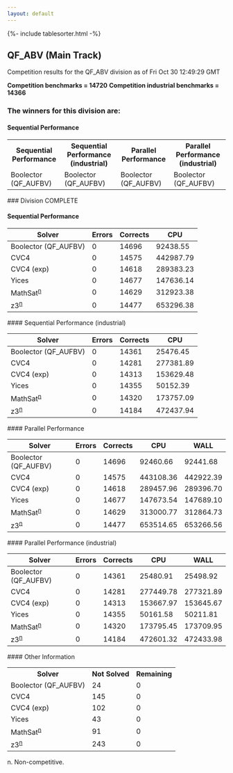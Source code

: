 ```yaml
---
layout: default
---
```

{%- include tablesorter.html -%}

##  QF_ABV (Main Track)

Competition results for the QF_ABV division as of Fri Oct 30 12:49:29 GMT

**Competition benchmarks = 14720** 
**Competition industrial benchmarks = 14366** 

### The winners for this division are: 
#### Sequential Performance
<table>
<tr>
<th class="center">Sequential Performance</th>
<th class="center">Sequential Performance (industrial)</th>
<th class="center">Parallel Performance</th>
<th class="center">Parallel Performance (industrial)</th>
</tr>
<tr class="center">
<td>Boolector (QF_AUFBV)</td>
<td>Boolector (QF_AUFBV)</td>
<td>Boolector (QF_AUFBV)</td>
<td>Boolector (QF_AUFBV)</td>
</tr>
</table>
### Division COMPLETE
 




#### Sequential Performance
<table id="sequential" class="result sorted">
<thead>
<tr>
<th class="center">Solver</th><th class="center">Errors</th>
<th class="center">Corrects</th>
<th class="center">CPU</th>
</tr>
</thead>
<tr>
<td>Boolector (QF_AUFBV)</td>
<td class="right">0</td>
<td class="right">14696</td>
<td class="right">92438.55</td>
</tr>
<tr>
<td>CVC4</td>
<td class="right">0</td>
<td class="right">14575</td>
<td class="right">442987.79</td>
</tr>
<tr>
<td>CVC4 (exp)</td>
<td class="right">0</td>
<td class="right">14618</td>
<td class="right">289383.23</td>
</tr>
<tr>
<td>Yices</td>
<td class="right">0</td>
<td class="right">14677</td>
<td class="right">147636.14</td>
</tr>
<tr>
<td><span class="non-competing-grey">MathSat<sup><a href="#fn">n</a></sup></span></td>
<td class="right">0</td>
<td class="right">14629</td>
<td class="right">312923.38</td>
</tr>
<tr>
<td><span class="non-competing-grey">z3<sup><a href="#fn">n</a></sup></span></td>
<td class="right">0</td>
<td class="right">14477</td>
<td class="right">653296.38</td>
</tr>
</table>
#### Sequential Performance (industrial)
<table id="sequentiali" class="result sorted">
<thead>
<tr>
<th class="center">Solver</th><th class="center">Errors</th>
<th class="center">Corrects</th>
<th class="center">CPU</th>
</tr>
</thead>
<tr>
<td>Boolector (QF_AUFBV)</td>
<td class="right">0</td>
<td class="right">14361</td>
<td class="right">25476.45</td>
</tr>
<tr>
<td>CVC4</td>
<td class="right">0</td>
<td class="right">14281</td>
<td class="right">277381.89</td>
</tr>
<tr>
<td>CVC4 (exp)</td>
<td class="right">0</td>
<td class="right">14313</td>
<td class="right">153629.48</td>
</tr>
<tr>
<td>Yices</td>
<td class="right">0</td>
<td class="right">14355</td>
<td class="right">50152.39</td>
</tr>
<tr>
<td><span class="non-competing-grey">MathSat<sup><a href="#fn">n</a></sup></span></td>
<td class="right">0</td>
<td class="right">14320</td>
<td class="right">173757.09</td>
</tr>
<tr>
<td><span class="non-competing-grey">z3<sup><a href="#fn">n</a></sup></span></td>
<td class="right">0</td>
<td class="right">14184</td>
<td class="right">472437.94</td>
</tr>
</table>
#### Parallel Performance
<table id="parallel" class="result sorted">
<thead>
<tr>
<th class="center">Solver</th><th class="center">Errors</th>
<th class="center">Corrects</th>
<th class="center">CPU</th>
<th class="center">WALL</th>
</tr>
</thead>
<tr>
<td>Boolector (QF_AUFBV)</td>
<td class="right">0</td>
<td class="right">14696</td>
<td class="right">92460.66</td>
<td class="right">92441.68</td>
</tr>
<tr>
<td>CVC4</td>
<td class="right">0</td>
<td class="right">14575</td>
<td class="right">443108.36</td>
<td class="right">442922.39</td>
</tr>
<tr>
<td>CVC4 (exp)</td>
<td class="right">0</td>
<td class="right">14618</td>
<td class="right">289457.96</td>
<td class="right">289396.70</td>
</tr>
<tr>
<td>Yices</td>
<td class="right">0</td>
<td class="right">14677</td>
<td class="right">147673.54</td>
<td class="right">147689.10</td>
</tr>
<tr>
<td><span class="non-competing-grey">MathSat<sup><a href="#fn">n</a></sup></span></td>
<td class="right">0</td>
<td class="right">14629</td>
<td class="right">313000.77</td>
<td class="right">312864.73</td>
</tr>
<tr>
<td><span class="non-competing-grey">z3<sup><a href="#fn">n</a></sup></span></td>
<td class="right">0</td>
<td class="right">14477</td>
<td class="right">653514.65</td>
<td class="right">653266.56</td>
</tr>

</table>
#### Parallel Performance (industrial)
<table id="paralleli" class="result sorted">
<thead>
<tr>
<th class="center">Solver</th><th class="center">Errors</th>
<th class="center">Corrects</th>
<th class="center">CPU</th>
<th class="center">WALL</th>
</tr>
</thead>
<tr>
<td>Boolector (QF_AUFBV)</td>
<td class="right">0</td>
<td class="right">14361</td>
<td class="right">25480.91</td>
<td class="right">25498.92</td>
</tr>
<tr>
<td>CVC4</td>
<td class="right">0</td>
<td class="right">14281</td>
<td class="right">277449.78</td>
<td class="right">277321.89</td>
</tr>
<tr>
<td>CVC4 (exp)</td>
<td class="right">0</td>
<td class="right">14313</td>
<td class="right">153667.97</td>
<td class="right">153645.67</td>
</tr>
<tr>
<td>Yices</td>
<td class="right">0</td>
<td class="right">14355</td>
<td class="right">50161.58</td>
<td class="right">50211.81</td>
</tr>
<tr>
<td><span class="non-competing-grey">MathSat<sup><a href="#fn">n</a></sup></span></td>
<td class="right">0</td>
<td class="right">14320</td>
<td class="right">173795.45</td>
<td class="right">173709.95</td>
</tr>
<tr>
<td><span class="non-competing-grey">z3<sup><a href="#fn">n</a></sup></span></td>
<td class="right">0</td>
<td class="right">14184</td>
<td class="right">472601.32</td>
<td class="right">472433.98</td>
</tr>

</table>
#### Other Information
<table>
<tr>
<th class="center">Solver</th>
<th class="center">Not Solved</th>
<th class="center">Remaining</th>
</tr>
<tr>
<td>Boolector (QF_AUFBV)</td>
<td class="right">24</td>
<td class="right">0</td>
</tr>
<tr>
<td>CVC4</td>
<td class="right">145</td>
<td class="right">0</td>
</tr>
<tr>
<td>CVC4 (exp)</td>
<td class="right">102</td>
<td class="right">0</td>
</tr>
<tr>
<td>Yices</td>
<td class="right">43</td>
<td class="right">0</td>
</tr>
<tr>
<td><span class="non-competing-grey">MathSat<sup><a href="#fn">n</a></sup></span></td>
<td class="right">91</td>
<td class="right">0</td>
</tr>
<tr>
<td><span class="non-competing-grey">z3<sup><a href="#fn">n</a></sup></span></td>
<td class="right">243</td>
<td class="right">0</td>
</tr>
</table>

<span id="fn"> n. Non-competitive.</span>
